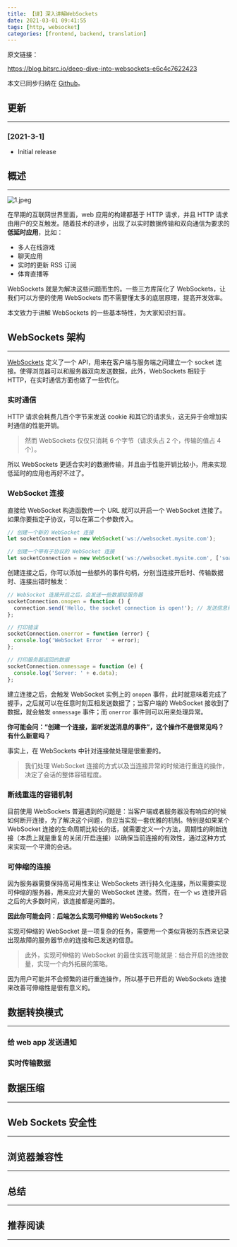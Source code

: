 ```yaml
---
title: 【译】深入讲解WebSockets
date: 2021-03-01 09:41:55
tags: [http, websocket]
categories: [frontend, backend, translation]
---
```


原文链接：

https://blog.bitsrc.io/deep-dive-into-websockets-e6c4c7622423

本文已同步归纳在 [Github](https://github.com/ddzy/translations)。

<!-- more -->

## 更新

------

### [2021-3-1]

- Initial release

## 概述

------

![1.jpeg](https://oos.blog.yyge.top/2021/3/1/【译】深入讲解WebSockets/images/1.jpeg)

在早期的互联网世界里面，web 应用的构建都基于 HTTP 请求，并且 HTTP 请求由用户的交互触发。随着技术的进步，出现了以实时数据传输和双向通信为要求的**低延时应用**，比如：

- 多人在线游戏
- 聊天应用
- 实时的更新 RSS 订阅
- 体育直播等

WebSockets 就是为解决这些问题而生的。一些三方库简化了 WebSockets，让我们可以方便的使用 WebSockets 而不需要懂太多的底层原理，提高开发效率。

本文致力于讲解 WebSockets 的一些基本特性，为大家知识扫盲。

## WebSockets 架构

------

[WebSockets](https://developer.mozilla.org/en-US/docs/Web/API/WebSockets_API) 定义了一个 API，用来在客户端与服务端之间建立一个 socket 连接。使得浏览器可以和服务器双向发送数据，此外，WebSockets 相较于 HTTP，在实时通信方面也做了一些优化。

### 实时通信

HTTP 请求会耗费几百个字节来发送 cookie 和其它的请求头，这无异于会增加实时通信的性能开销。

> 然而 WebSockets 仅仅只消耗 6 个字节（请求头占 2 个，传输的值占 4 个）。

所以 WebSockets 更适合实时的数据传输，并且由于性能开销比较小，用来实现低延时的应用也再好不过了。

### WebSocket 连接

直接给 WebSocket 构造函数传一个 URL 就可以开启一个 WebSocket 连接了。如果你要指定子协议，可以在第二个参数传入。

```js
// 创建一个新的 WebSocket 连接
let socketConnection = new WebSocket('ws://websocket.mysite.com');

// 创建一个带有子协议的 WebSocket 连接
let socketConnection = new WebSocket('ws://websocket.mysite.com', ['soap', 'xmpp']);
```

创建连接之后，你可以添加一些额外的事件句柄，分别当连接开启时、传输数据时、连接出错时触发：

```js
// WebSocket 连接开启之后，会发送一些数据给服务器
socketConnection.onopen = function () {
  connection.send('Hello, the socket connection is open!'); // 发送信息给服务器
};

// 打印错误
socketConnection.onerror = function (error) {
  console.log('WebSocket Error ' + error);
};

// 打印服务器返回的数据
socketConnection.onmessage = function (e) {
  console.log('Server: ' + e.data);
};
```

建立连接之后，会触发 WebSocket 实例上的 `onopen` 事件，此时就意味着完成了握手，之后就可以在任意时刻互相发送数据了；当客户端的 WebSocket 接收到了数据，就会触发 `onmessage` 事件；而 `onerror` 事件则可以用来处理异常。

**你可能会问：“创建一个连接，监听发送消息的事件”，这个操作不是很常见吗？有什么新意吗？**

事实上，在 WebSockets 中针对连接做处理是很重要的。

> 我们处理 WebSocket 连接的方式以及当连接异常的时候进行重连的操作，决定了会话的整体容错程度。

### 断线重连的容错机制

目前使用 WebSockets 普遍遇到的问题是：当客户端或者服务器没有响应的时候如何断开连接，为了解决这个问题，你应当实现一套优雅的机制。特别是如果某个 WebSocket 连接的生命周期比较长的话，就需要定义一个方法，周期性的刷新连接（本质上就是重复的关闭/开启连接）以确保当前连接的有效性，通过这种方式来实现一个平滑的会话。

### 可伸缩的连接

因为服务器需要保持高可用性来让 WebSockets 进行持久化连接，所以需要实现可伸缩的服务器，用来应对大量的 WebSocket 连接。然而，在一个 `ws` 连接开启之后的大多数时间，该连接都是闲置的。

**因此你可能会问：后端怎么实现可伸缩的 WebSockets？**

实现可伸缩的 WebSocket 是一项复杂的任务，需要用一个类似背板的东西来记录出现故障的服务器节点的连接和已发送的信息。

> 此外，实现可伸缩的 WebSocket 的最佳实践可能就是：结合开启的连接数量，实现一个向外拓展的策略。

因为用户可能并不会频繁的进行重连操作，所以基于已开启的 WebSockets 连接来改善可伸缩性是很有意义的。

## 数据转换模式

------

### 给 web app 发送通知

### 实时传输数据

## 数据压缩

------

## Web Sockets 安全性

------

## 浏览器兼容性

------

## 总结

------

## 推荐阅读

------